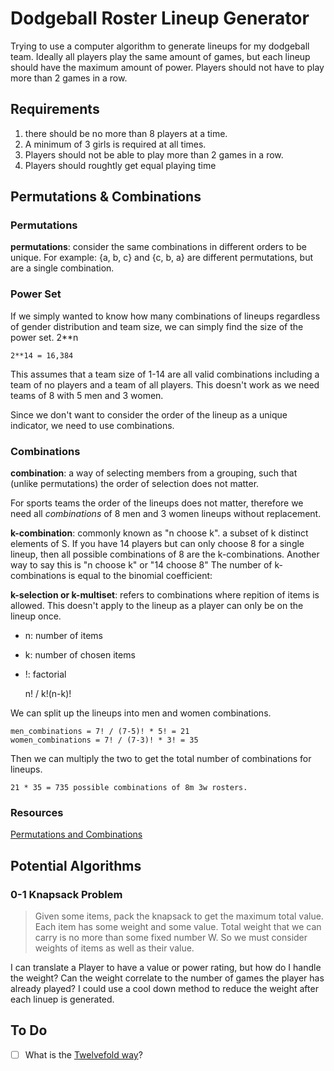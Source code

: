 Dodgeball Roster Lineup Generator
=================================

Trying to use a computer algorithm to generate lineups for my dodgeball team. 
Ideally all players play the same amount of games, but each lineup should have
the maximum amount of power. Players should not have to play more than 2 games in a row.

Requirements
------------

1. there should be no more than 8 players at a time.
2. A minimum of 3 girls is required at all times.
3. Players should not be able to play more than 2 games in a row.
4. Players should roughtly get equal playing time

Permutations & Combinations
--------------------

### Permutations


__permutations__: consider the same combinations in different orders to be unique. For example: {a, b, c} and {c, b, a} are different permutations, but are a single combination.

### Power Set

If we simply wanted to know how many combinations of lineups regardless of gender distribution and team size, we can simply find the size of the power set. 2**n

	2**14 = 16,384

This assumes that a team size of 1-14 are all valid combinations including a team of no players and a team of all players. This doesn't work as we need teams of 8 with 5 men and 3 women.

Since we don't want to consider the order of the lineup as a unique indicator, we need to use combinations.

### Combinations

__combination__: a way of selecting members from a grouping, such that (unlike permutations) the order of selection does not matter.

For sports teams the order of the lineups does not matter, therefore we need all _combinations_ of 8 men and 3 women lineups without replacement.

__k-combination__: commonly known as "n choose k". a subset of k distinct elements of S. If you have 14 players but can only choose 8 for a single lineup, then all possible combinations of 8 are the k-combinations. Another way to say this is "n choose k" or "14 choose 8" The number of k-combinations is equal to the binomial coefficient:

__k-selection or k-multiset__: refers to combinations where repition of items is allowed. This doesn't apply to the lineup as a player can only be on the lineup once.

- n: number of items
- k: number of chosen items
- !: factorial

	n! / k!(n-k)!

We can split up the lineups into men and women combinations.

	men_combinations = 7! / (7-5)! * 5! = 21
	women_combinations = 7! / (7-3)! * 3! = 35

Then we can multiply the two to get the total number of combinations for lineups.

	21 * 35 = 735 possible combinations of 8m 3w rosters.

### Resources

[Permutations and Combinations](http://ltcconline.net/greenl/courses/102/Probability/permutations_and_combinations.htm)

Potential Algorithms
--------------------

### 0-1 Knapsack Problem

> Given some items, pack the knapsack to get the maximum total value. Each item has some weight and some value. Total weight that we can carry is no more than some fixed number W. So we must consider weights of items as well as their value.

I can translate a Player to have a value or power rating, but how do I handle the weight? Can the weight correlate to the number of games the player has already played? I could use a cool down method to reduce the weight after each linuep is generated.

To Do
-----

- [ ] What is the [Twelvefold way](http://en.wikipedia.org/wiki/Twelvefold_way)?
